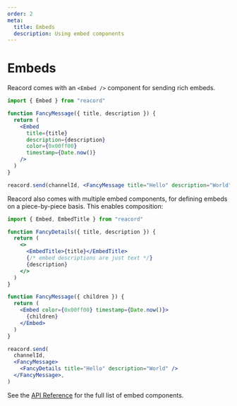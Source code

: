 ```yaml
---
order: 2
meta:
  title: Embeds
  description: Using embed components
---
```


# Embeds

Reacord comes with an `<Embed />` component for sending rich embeds.

```jsx
import { Embed } from "reacord"

function FancyMessage({ title, description }) {
  return (
    <Embed
      title={title}
      description={description}
      color={0x00ff00}
      timestamp={Date.now()}
    />
  )
}
```

```jsx
reacord.send(channelId, <FancyMessage title="Hello" description="World" />)
```

Reacord also comes with multiple embed components, for defining embeds on a piece-by-piece basis. This enables composition:

```jsx
import { Embed, EmbedTitle } from "reacord"

function FancyDetails({ title, description }) {
  return (
    <>
      <EmbedTitle>{title}</EmbedTitle>
      {/* embed descriptions are just text */}
      {description}
    </>
  )
}

function FancyMessage({ children }) {
  return (
    <Embed color={0x00ff00} timestamp={Date.now()}>
      {children}
    </Embed>
  )
}
```

```jsx
reacord.send(
  channelId,
  <FancyMessage>
    <FancyDetails title="Hello" description="World" />
  </FancyMessage>,
)
```

See the [API Reference](/api) for the full list of embed components.
